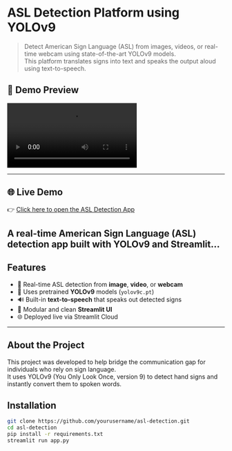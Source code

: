 #  ASL Detection Platform using YOLOv9

> Detect American Sign Language (ASL) from images, videos, or real-time webcam using state-of-the-art YOLOv9 models.  
> This platform translates signs into text and speaks the output aloud using text-to-speech.

## 📸 Demo Preview

![ASL Demo](assets/demo.mp4)  <!-- Add your demo video or GIF here -->

---
## 🌐 Live Demo
👉 [Click here to open the ASL Detection App](https://realtime-asl-detection-using-yolov9.streamlit.app)

A real-time American Sign Language (ASL) detection app built with **YOLOv9** and **Streamlit**...
---

##  Features

- 🎯 Real-time ASL detection from **image**, **video**, or **webcam**
- 🤖 Uses pretrained **YOLOv9** models (`yolov9c.pt`)
- 🔊 Built-in **text-to-speech** that speaks out detected signs
- 🧠 Modular and clean **Streamlit UI**
- 🌐 Deployed live via Streamlit Cloud

---

## About the Project

This project was developed to help bridge the communication gap for individuals who rely on sign language.  
It uses YOLOv9 (You Only Look Once, version 9) to detect hand signs and instantly convert them to spoken words.

## Installation

```bash
git clone https://github.com/yourusername/asl-detection.git
cd asl-detection
pip install -r requirements.txt
streamlit run app.py
